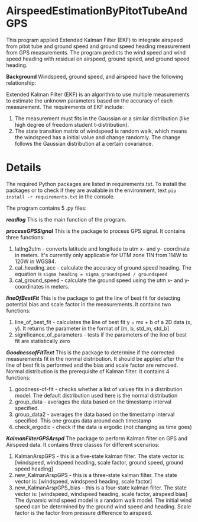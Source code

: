 # AirspeedEstimationByPitotTubeAndGPS

This program applied Extended Kalman Filter (EKF) to integrate airspeed from pitot tube and ground speed and ground speed heading measurement from GPS measurements. The program predicts the wind speed and wind speed heading with residual on airspeed, ground speed, and ground speed heading.

**Background**
Windspeed, ground speed, and airspeed have the following relationship:

Extended Kalman Filter (EKF) is an algorithm to use multiple measurements to estimate the unknown parameters based on the accuracy of each measurement. The requirements of EKF include:
1. The measurement must fits in the Gaussian or a similar distribution (like high degree of freedom student t-distribution).
2. The state transition matrix of windspeed is random walk, which means the windspeed has a initial value and change randomly. The change follows the Gaussian distribution at a certain covariance.

# Details
The required Python packages are listed in requirements.txt. To install the packages or to check if they are available in the environment, text `pip install -r requirements.txt` in the console.

The program contains 5 .py files:

***readlog***
This is the main function of the program.


***processGPSSignal***
This is the package to process GPS signal. It contains three functions:
1. latlng2utm - converts latitude and longitude to utm x- and y- coordinate in meters. It's currently only applicable for UTM zone 11N from 114W to 120W in WGS84.
2. cal_heading_acc - calculate the accuracy of ground speed heading. The equation is `sigma_heading = sigma_groundspeed / groundspeed`
3. cal_ground_speed - calculate the ground speed using the utm x- and y- coordinates in meters.


***lineOfBestFit***
This is the package to get the line of best fit for detecting potential bias and scale factor in the measurements. It contains two functions:
1. line_of_best_fit - calculates the line of best fit y = mx + b of a 2D data (x, y). It returns the parameter in the format of [m, b, std_m, std_b]
2. significance_of_parameters - tests if the parameters of the line of best fit are statistically zero


***GoodnessofFitText***
This is the package to determine if the corrected measurements fit in the normal distribution. It should be applied after the line of best fit is performed and the bias and scale factor are removed. Normal distribution is the prerequisite of Kalman filter. It contains 4 functions:
1. goodness-of-fit - checks whether a list of values fits in a distribution model. The default distribution used here is the normal distribution
2. group_data - averages the data based on the timestamp interval specified.
3. group_data2 - averages the data based on the timestamp interval specified. This one groups data around each timestamp
4. check_ergodic - check if the data is ergodic (not changing as time goes)


***KalmanFilterGPSArspd***
The package to perform Kalman filter on GPS and Airspeed data. It contains three classes for different scenarios:
1. KalmanArspGPS - this is a five-state kalman filter. The state vector is: [windspeed, windspeed heading, scale factor, ground speed, ground speed heading]
2. new_KalmanArspGPS - this is a three-state kalman filter. The state vector is: [windspeed, windspeed heading, scale factor]
3. new_KalmanArspGPS_bias - this is a four-state kalman filter. The state vector is: [windspeed, windspeed heading, scale factor, airspeed bias]
The dynamic wind speed model is a random walk model. The initial wind speed can be determined by the ground wind speed and heading. Scale factor is the factor from pressure difference to airspeed.
